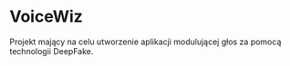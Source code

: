 # VoiceWiz
Projekt mający na celu utworzenie aplikacji modulującej głos za pomocą technologii DeepFake.
